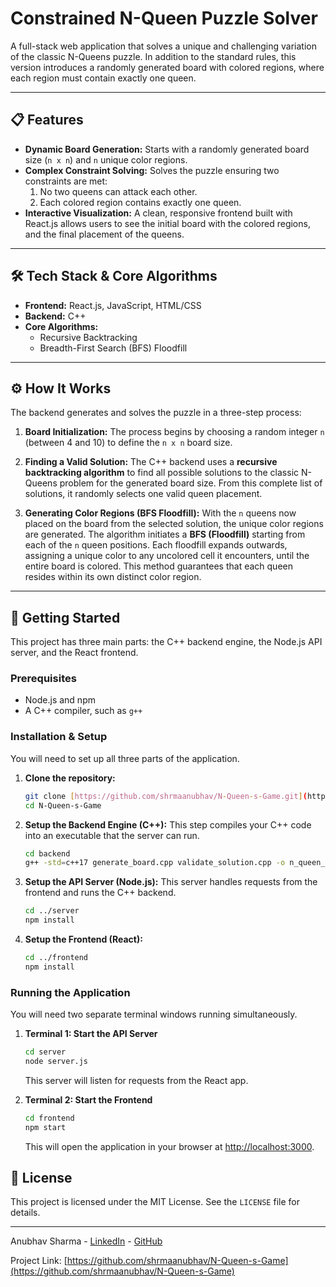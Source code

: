 # Constrained N-Queen Puzzle Solver


A full-stack web application that solves a unique and challenging variation of the classic N-Queens puzzle. In addition to the standard rules, this version introduces a randomly generated board with colored regions, where each region must contain exactly one queen.

---

## 📋 Features

* **Dynamic Board Generation:** Starts with a randomly generated board size (`n x n`) and `n` unique color regions.
* **Complex Constraint Solving:** Solves the puzzle ensuring two constraints are met:
    1.  No two queens can attack each other.
    2.  Each colored region contains exactly one queen.
* **Interactive Visualization:** A clean, responsive frontend built with React.js allows users to see the initial board with the colored regions, and the final placement of the queens.

---

## 🛠️ Tech Stack & Core Algorithms

* **Frontend:** React.js, JavaScript, HTML/CSS
* **Backend:** C++
* **Core Algorithms:**
    * Recursive Backtracking
    * Breadth-First Search (BFS) Floodfill

---

## ⚙️ How It Works

The backend generates and solves the puzzle in a three-step process:

1.  **Board Initialization:** The process begins by choosing a random integer `n` (between 4 and 10) to define the `n x n` board size.

2.  **Finding a Valid Solution:** The C++ backend uses a **recursive backtracking algorithm** to find all possible solutions to the classic N-Queens problem for the generated board size. From this complete list of solutions, it randomly selects one valid queen placement.

3.  **Generating Color Regions (BFS Floodfill):** With the `n` queens now placed on the board from the selected solution, the unique color regions are generated. The algorithm initiates a **BFS (Floodfill)** starting from each of the `n` queen positions. Each floodfill expands outwards, assigning a unique color to any uncolored cell it encounters, until the entire board is colored. This method guarantees that each queen resides within its own distinct color region.

---

## 🚀 Getting Started

This project has three main parts: the C++ backend engine, the Node.js API server, and the React frontend.

### Prerequisites

* Node.js and npm
* A C++ compiler, such as `g++`

### Installation & Setup

You will need to set up all three parts of the application.

1.  **Clone the repository:**
    ```sh
    git clone [https://github.com/shrmaanubhav/N-Queen-s-Game.git](https://github.com/shrmaanubhav/N-Queen-s-Game.git)
    cd N-Queen-s-Game
    ```

2.  **Setup the Backend Engine (C++):**
    This step compiles your C++ code into an executable that the server can run.
    ```sh
    cd backend
    g++ -std=c++17 generate_board.cpp validate_solution.cpp -o n_queen_solver
    ```

3.  **Setup the API Server (Node.js):**
    This server handles requests from the frontend and runs the C++ backend.
    ```sh
    cd ../server 
    npm install 
    ```

4.  **Setup the Frontend (React):**
    ```sh
    cd ../frontend
    npm install
    ```

### Running the Application

You will need two separate terminal windows running simultaneously.

1.  **Terminal 1: Start the API Server**
    ```sh
    cd server
    node server.js 
    ```
    This server will listen for requests from the React app.

2.  **Terminal 2: Start the Frontend**
    ```sh
    cd frontend
    npm start
    ```
    This will open the application in your browser at [http://localhost:3000](http://localhost:3000).

## 📄 License

This project is licensed under the MIT License. See the `LICENSE` file for details.

---


Anubhav Sharma - [LinkedIn](https://www.linkedin.com/in/anubhav-sharma-283765327) - [GitHub](https://github.com/shrmaanubhav)

Project Link: [https://github.com/shrmaanubhav/N-Queen-s-Game](https://github.com/shrmaanubhav/N-Queen-s-Game)
